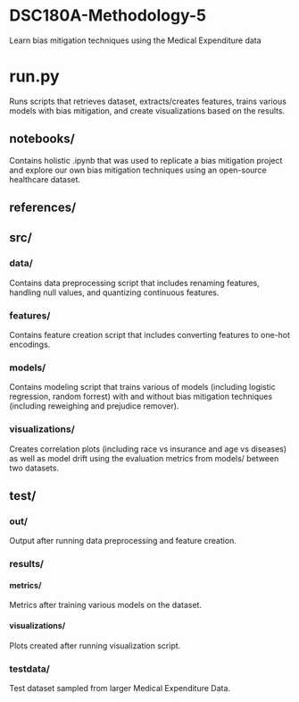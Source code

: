 # DSC180A-Methodology-5

Learn bias mitigation techniques using the Medical Expenditure data

# run.py

Runs scripts that retrieves dataset, extracts/creates features, trains various models with bias mitigation, and create visualizations based on the results.

## notebooks/

Contains holistic .ipynb that was used to replicate a bias mitigation project and explore our own bias mitigation techniques using an open-source healthcare dataset.

## references/

## src/

### data/

Contains data preprocessing script that includes renaming features, handling null values, and quantizing continuous features.

### features/

Contains feature creation script that includes converting features to one-hot encodings.

### models/

Contains modeling script that trains various of models (including logistic regression, random forrest) with and without bias mitigation techniques (including reweighing and prejudice remover).

### visualizations/

Creates correlation plots (including race vs insurance and age vs diseases) as well as model drift using the evaluation metrics from models/ between two datasets.

## test/

### out/

Output after running data preprocessing and feature creation.

### results/

#### metrics/

Metrics after training various models on the dataset.

#### visualizations/

Plots created after running visualization script.

### testdata/

Test dataset sampled from larger Medical Expenditure Data.
